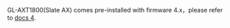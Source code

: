 GL-AXT1800(Slate AX) comes pre-installed with firmware 4.x，please refer to [docs 4](https://docs.gl-inet.com/router/en/4/user_guide/gl-axt1800/first_time_setup/).